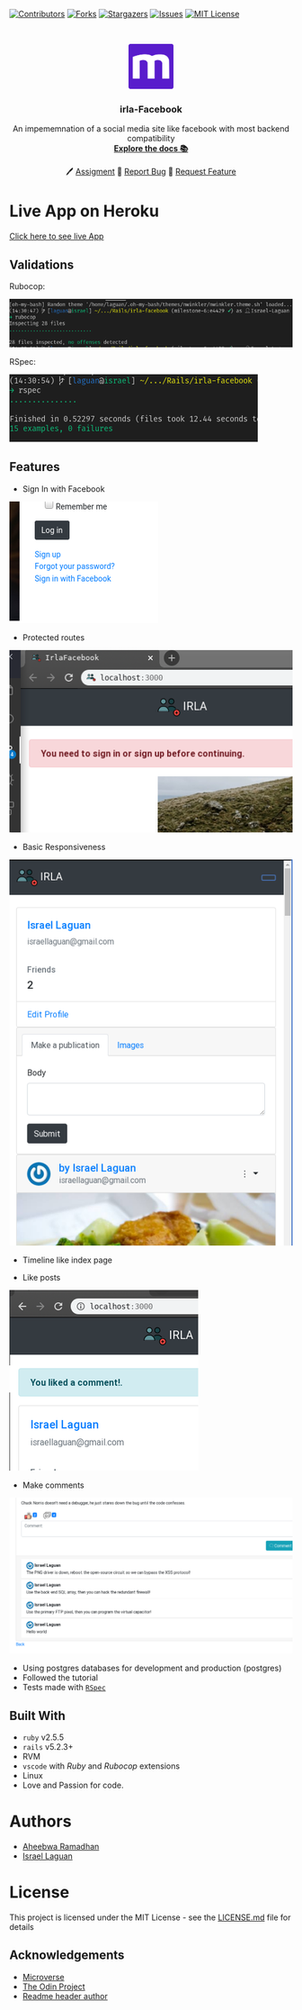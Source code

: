 
<!-- PROJECT SHIELDS -->
<!--
*** I'm using markdown "reference style" links for readability.
*** Reference links are enclosed in brackets [ ] instead of parentheses ( ).
*** See the bottom of this document for the declaration of the reference variables
*** for contributors-url, forks-url, etc. This is an optional, concise syntax you may use.
*** https://www.markdownguide.org/basic-syntax/#reference-style-links
-->
[![Contributors][contributors-shield]][contributors-url]
[![Forks][forks-shield]][forks-url]
[![Stargazers][stars-shield]][stars-url]
[![Issues][issues-shield]][issues-url]
[![MIT License][license-shield]][license-url]



<!-- PROJECT LOGO -->
<br />
<p align="center">
  <a href="https://www.microverse.org/">
    <img src="doc/microverse.png" alt="Logo" width="80" height="80">
  </a>

  <h3 align="center">
	irla-Facebook
  </h3>

  <p align="center">
    An impememnation of a social media site like facebook with most backend compatibility
    <br />
    <a href="https://github.com/raheebwa/irla-facebook/blob/master/README.md"><strong>Explore the docs 📚</strong></a>
    <br />
    <br />
	  🖊️
    <a href="https://www.theodinproject.com/courses/ruby-on-rails/lessons/final-project">Assigment</a>
    🐛
    <a href="https://github.com/raheebwa/irla-facebook/issues">Report Bug</a>
    🙏
    <a href="https://github.com/raheebwa/irla-facebook/issues">Request Feature</a>
  </p>
</p>

# Live App on Heroku
<a href="http://irla.herokuapp.com">Click here to see live App</a>

## Validations

Rubocop: 

![rubocop-validation](doc/rubocop.png)

RSpec: 

![rspec-validation](doc/rspec.png)

## Features

* Sign In with Facebook

![facebook](doc/facebook.png)

* Protected routes

![protected](doc/protected.png)

* Basic Responsiveness

![responsive](doc/responsive.png)

* Timeline like index page

* Like posts

![like](doc/like.png)

* Make comments

![comment](doc/comment.png)

* Using postgres databases for development and production (postgres)
* Followed the tutorial
* Tests made with [`RSpec`](https://relishapp.com/rspec/)

## Built With

* `ruby` v2.5.5
* `rails` v5.2.3+
* RVM
* `vscode` with _Ruby_ and _Rubocop_ extensions
* Linux
* Love and Passion for code.

# Authors

* [Aheebwa Ramadhan](https://github.com/raheebwa)
* [Israel Laguan](https://github.com/Israel-Laguan)

# License

This project is licensed under the MIT License - see the [LICENSE.md](LICENSE.md) file for details 

<!-- ACKNOWLEDGEMENTS -->
## Acknowledgements
* [Microverse](https://www.microverse.org/)
* [The Odin Project](https://www.theodinproject.com/)
* [Readme header author](https://github.com/collinsugwu/Microverse201-Enumerable-Methods)


<!-- MARKDOWN LINKS & IMAGES -->
<!-- https://www.markdownguide.org/basic-syntax/#reference-style-links -->
[contributors-shield]: https://img.shields.io/github/contributors/raheebwa/irla-facebook.svg?style=flat-square
[contributors-url]: https://github.com/raheebwa/irla-facebook/graphs/contributors
[forks-shield]: https://img.shields.io/github/forks/raheebwa/irla-facebook
[forks-url]: https://github.com/raheebwa/irla-facebook/network/members
[stars-shield]: https://img.shields.io/github/stars/raheebwa/irla-facebook
[stars-url]: https://github.com/raheebwa/irla-facebook/stargazers
[issues-shield]: https://img.shields.io/github/issues/raheebwa/irla-facebook
[issues-url]: https://github.com/raheebwa/irla-facebook/issues
[license-shield]: https://img.shields.io/github/license/raheebwa/irla-facebook
[license-url]: https://github.com/raheebwa/irla-facebook/blob/master/LICENSE.txt